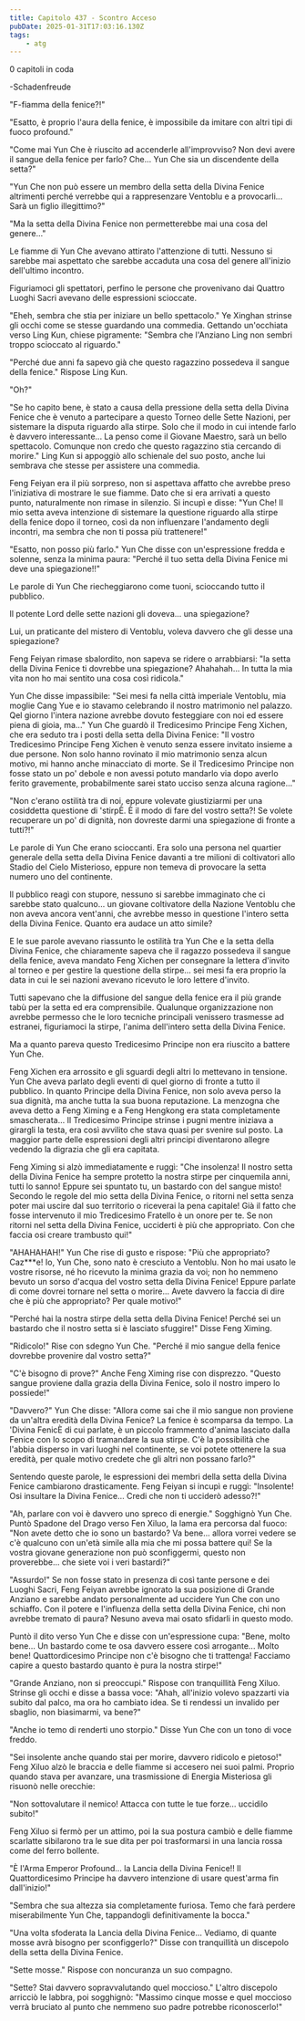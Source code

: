 ```yaml
---
title: Capitolo 437 - Scontro Acceso
pubDate: 2025-01-31T17:03:16.130Z
tags:
    - atg
---
```



0 capitoli in coda


-Schadenfreude


"F-fiamma della fenice?!"


"Esatto, è proprio l'aura della fenice, è impossibile da imitare con altri tipi di fuoco profound."


"Come mai Yun Che è riuscito ad accenderle all'improvviso? Non devi avere il sangue della fenice per farlo? Che... Yun Che sia un discendente della setta?"


"Yun Che non può essere un membro della setta della Divina Fenice altrimenti perché verrebbe qui a rappresenzare Ventoblu e a provocarli... Sarà un figlio illegittimo?"


"Ma la setta della Divina Fenice non permetterebbe mai una cosa del genere..."


Le fiamme di Yun Che avevano attirato l'attenzione di tutti. Nessuno si sarebbe mai aspettato che sarebbe accaduta una cosa del genere all'inizio dell'ultimo incontro.


Figuriamoci gli spettatori, perfino le persone che provenivano dai Quattro Luoghi Sacri avevano delle espressioni scioccate.


"Eheh, sembra che stia per iniziare un bello spettacolo." Ye Xinghan strinse gli occhi come se stesse guardando una commedia. Gettando un'occhiata verso Ling Kun, chiese pigramente: "Sembra che l'Anziano Ling non sembri troppo scioccato al riguardo."


"Perché due anni fa sapevo già che questo ragazzino possedeva il sangue della fenice." Rispose Ling Kun.


"Oh?"


"Se ho capito bene, è stato a causa della pressione della setta della Divina Fenice che è venuto a partecipare a questo Torneo delle Sette Nazioni, per sistemare la disputa riguardo alla stirpe. Solo che il modo in cui intende farlo è davvero interessante... La penso come il Giovane Maestro, sarà un bello spettacolo. Comunque non credo che questo ragazzino stia cercando di morire." Ling Kun si appoggiò allo schienale del suo posto, anche lui sembrava che stesse per assistere una commedia.


Feng Feiyan era il più sorpreso, non si aspettava affatto che avrebbe preso l'iniziativa di mostrare le sue fiamme. Dato che si era arrivati a questo punto, naturalmente non rimase in silenzio. Si incupì e disse: "Yun Che! Il mio setta aveva intenzione di sistemare la questione riguardo alla stirpe della fenice dopo il torneo, così da non influenzare l'andamento degli incontri, ma sembra che non ti possa più trattenere!"


"Esatto, non posso più farlo." Yun Che disse con un'espressione fredda e solenne, senza la minima paura: "Perché il tuo setta della Divina Fenice mi deve una spiegazione!!"


Le parole di Yun Che riecheggiarono come tuoni, scioccando tutto il pubblico.


Il potente Lord delle sette nazioni gli doveva... una spiegazione?


Lui, un praticante del mistero di Ventoblu, voleva davvero che gli desse una spiegazione?


Feng Feiyan rimase sbalordito, non sapeva se ridere o arrabbiarsi: "la setta della Divina Fenice ti dovrebbe una spiegazione? Ahahahah... In tutta la mia vita non ho mai sentito una cosa così ridicola."


Yun Che disse impassibile: "Sei mesi fa nella città imperiale Ventoblu, mia moglie Cang Yue e io stavamo celebrando il nostro matrimonio nel palazzo. Qel giorno l'intera nazione avrebbe dovuto festeggiare con noi ed essere piena di gioia, ma..." Yun Che guardò il Tredicesimo Principe Feng Xichen, che era seduto tra i posti della setta della Divina Fenice: "Il vostro Tredicesimo Principe Feng Xichen è venuto senza essere invitato insieme a due persone. Non solo hanno rovinato il mio matrimonio senza alcun motivo, mi hanno anche minacciato di morte. Se il Tredicesimo Principe non fosse stato un po' debole e non avessi potuto mandarlo via dopo averlo ferito gravemente, probabilmente sarei stato ucciso senza alcuna ragione..."


"Non c'erano ostilità tra di noi, eppure volevate giustiziarmi per una cosiddetta questione di 'stirpÈ. È il modo di fare del vostro setta?! Se volete recuperare un po' di dignità, non dovreste darmi una spiegazione di fronte a tutti?!"


Le parole di Yun Che erano scioccanti. Era solo una persona nel quartier generale della setta della Divina Fenice davanti a tre milioni di coltivatori allo Stadio del Cielo Misterioso, eppure non temeva di provocare la setta numero uno del continente.


Il pubblico reagì con stupore, nessuno si sarebbe immaginato che ci sarebbe stato qualcuno... un giovane coltivatore della Nazione Ventoblu che non aveva ancora vent'anni, che avrebbe messo in questione l'intero setta della Divina Fenice. Quanto era audace un atto simile?


E le sue parole avevano riassunto le ostilità tra Yun Che e la setta della Divina Fenice, che chiaramente sapeva che il ragazzo possedeva il sangue della fenice, aveva mandato Feng Xichen per consegnare la lettera d'invito al torneo e per gestire la questione della stirpe... sei mesi fa era proprio la data in cui le sei nazioni avevano ricevuto le loro lettere d'invito.


Tutti sapevano che la diffusione del sangue della fenice era il più grande tabù per la setta ed era comprensibile. Qualunque organizzazione non avrebbe permesso che le loro tecniche principali venissero trasmesse ad estranei, figuriamoci la stirpe, l'anima dell'intero setta della Divina Fenice.


Ma a quanto pareva questo Tredicesimo Principe non era riuscito a battere Yun Che.


Feng Xichen era arrossito e gli sguardi degli altri lo mettevano in tensione. Yun Che aveva parlato degli eventi di quel giorno di fronte a tutto il pubblico. In quanto Principe della Divina Fenice, non solo aveva perso la sua dignità, ma anche tutta la sua buona reputazione. La menzogna che aveva detto a Feng Ximing e a Feng Hengkong era stata completamente smascherata... Il Tredicesimo Principe strinse i pugni mentre iniziava a girargli la testa, era così avvilito che stava quasi per svenire sul posto. La maggior parte delle espressioni degli altri principi diventarono allegre vedendo la digrazia che gli era capitata.


Feng Ximing si alzò immediatamente e ruggì: "Che insolenza! Il nostro setta della Divina Fenice ha sempre protetto la nostra stirpe per cinquemila anni, tutti lo sanno! Eppure sei spuntato tu, un bastardo con del sangue misto! Secondo le regole del mio setta della Divina Fenice, o ritorni nel setta senza poter mai uscire dal suo territorio o riceverai la pena capitale! Già il fatto che fosse intervenuto il mio Tredicesimo Fratello è un onore per te. Se non ritorni nel setta della Divina Fenice, ucciderti è più che appropriato. Con che faccia osi creare trambusto qui!"


"AHAHAHAH!" Yun Che rise di gusto e rispose: "Più che appropriato? Caz***e! Io, Yun Che, sono nato è cresciuto a Ventoblu. Non ho mai usato le vostre risorse, né ho ricevuto la minima grazia da voi; non ho nemmeno bevuto un sorso d'acqua del vostro setta della Divina Fenice! Eppure parlate di come dovrei tornare nel setta o morire... Avete davvero la faccia di dire che è più che appropriato? Per quale motivo!"


"Perché hai la nostra stirpe della setta della Divina Fenice! Perché sei un bastardo che il nostro setta si è lasciato sfuggire!" Disse Feng Ximing.


"Ridicolo!" Rise con sdegno Yun Che. "Perché il mio sangue della fenice dovrebbe provenire dal vostro setta?"


"C'è bisogno di prove?" Anche Feng Ximing rise con disprezzo. "Questo sangue proviene dalla grazia della Divina Fenice, solo il nostro impero lo possiede!"


"Davvero?" Yun Che disse: "Allora come sai che il mio sangue non proviene da un'altra eredità della Divina Fenice? La fenice è scomparsa da tempo. La 'Divina FenicÈ di cui parlate, è un piccolo frammento d'anima lasciato dalla Fenice con lo scopo di tramandare la sua stirpe. C'è la possibilità che l'abbia disperso in vari luoghi nel continente, se voi potete ottenere la sua eredità, per quale motivo credete che gli altri non possano farlo?"


Sentendo queste parole, le espressioni dei membri della setta della Divina Fenice cambiarono drasticamente. Feng Feiyan si incupì e ruggì: "Insolente! Osi insultare la Divina Fenice... Credi che non ti ucciderò adesso?!"


"Ah, parlare con voi è davvero uno spreco di energie." Sogghignò Yun Che. Puntò Spadone del Drago verso Fen Xiluo, la lama era percorsa dal fuoco: "Non avete detto che io sono un bastardo? Va bene... allora vorrei vedere se c'è qualcuno con un'età simile alla mia che mi possa battere qui! Se la vostra giovane generazione non può sconfiggermi, questo non proverebbe... che siete voi i veri bastardi?"


"Assurdo!" Se non fosse stato in presenza di così tante persone e dei Luoghi Sacri, Feng Feiyan avrebbe ignorato la sua posizione di Grande Anziano e sarebbe andato personalmente ad uccidere Yun Che con uno schiaffo. Con il potere e l'influenza della setta della Divina Fenice, chi non avrebbe tremato di paura? Nesuno aveva mai osato sfidarli in questo modo.


Puntò il dito verso Yun Che e disse con un'espressione cupa: "Bene, molto bene... Un bastardo come te osa davvero essere così arrogante... Molto bene! Quattordicesimo Principe non c'è bisogno che ti trattenga! Facciamo capire a questo bastardo quanto è pura la nostra stirpe!"


"Grande Anziano, non si preoccupi." Rispose con tranquillità Feng Xiluo. Strinse gli occhi e disse a bassa voce: "Ahah, all'inizio volevo spazzarti via subito dal palco, ma ora ho cambiato idea. Se ti rendessi un invalido per sbaglio, non biasimarmi, va bene?"


"Anche io temo di renderti uno storpio." Disse Yun Che con un tono di voce freddo.


"Sei insolente anche quando stai per morire, davvero ridicolo e pietoso!" Feng Xiluo alzò le braccia e delle fiamme si accesero nei suoi palmi. Proprio quando stava per avanzare, una trasmissione di Energia Misteriosa gli risuonò nelle orecchie:


"Non sottovalutare il nemico! Attacca con tutte le tue forze... uccidilo subito!"


Feng Xiluo si fermò per un attimo, poi la sua postura cambiò e delle fiamme scarlatte sibilarono tra le sue dita per poi trasformarsi in una lancia rossa come del ferro bollente.


"È l'Arma Emperor Profound... la Lancia della Divina Fenice!! Il Quattordicesimo Principe ha davvero intenzione di usare quest'arma fin dall'inizio!"


"Sembra che sua altezza sia completamente furiosa. Temo che farà perdere miserabilmente Yun Che, tappandogli definitivamente la bocca."


"Una volta sfoderata la Lancia della Divina Fenice... Vediamo, di quante mosse avrà bisogno per sconfiggerlo?" Disse con tranquillità un discepolo della setta della Divina Fenice.


"Sette mosse." Rispose con noncuranza un suo compagno.


"Sette? Stai davvero sopravvalutando quel moccioso." L'altro discepolo arricciò le labbra, poi sogghignò: "Massimo cinque mosse e quel moccioso verrà bruciato al punto che nemmeno suo padre potrebbe riconoscerlo!"
                                


                                



